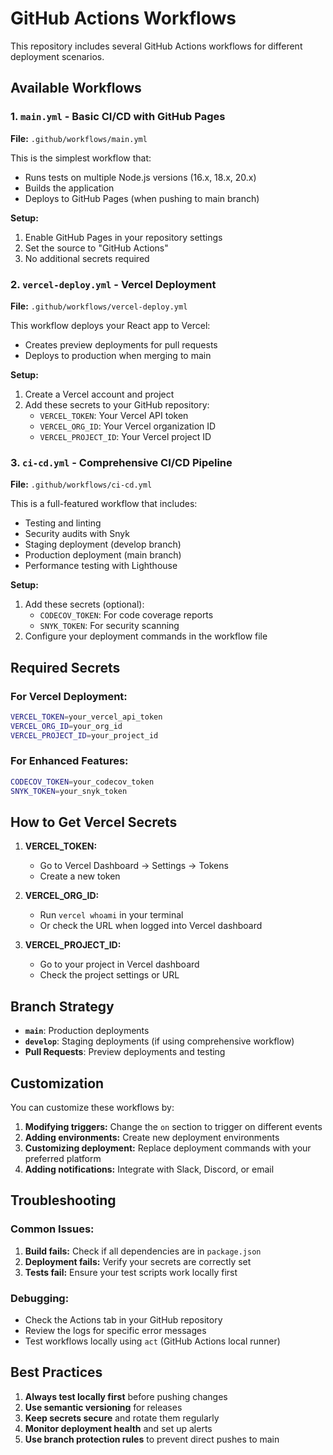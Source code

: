 # GitHub Actions Workflows

This repository includes several GitHub Actions workflows for different deployment scenarios.

## Available Workflows

### 1. `main.yml` - Basic CI/CD with GitHub Pages
**File:** `.github/workflows/main.yml`

This is the simplest workflow that:
- Runs tests on multiple Node.js versions (16.x, 18.x, 20.x)
- Builds the application
- Deploys to GitHub Pages (when pushing to main branch)

**Setup:**
1. Enable GitHub Pages in your repository settings
2. Set the source to "GitHub Actions"
3. No additional secrets required

### 2. `vercel-deploy.yml` - Vercel Deployment
**File:** `.github/workflows/vercel-deploy.yml`

This workflow deploys your React app to Vercel:
- Creates preview deployments for pull requests
- Deploys to production when merging to main

**Setup:**
1. Create a Vercel account and project
2. Add these secrets to your GitHub repository:
   - `VERCEL_TOKEN`: Your Vercel API token
   - `VERCEL_ORG_ID`: Your Vercel organization ID
   - `VERCEL_PROJECT_ID`: Your Vercel project ID

### 3. `ci-cd.yml` - Comprehensive CI/CD Pipeline
**File:** `.github/workflows/ci-cd.yml`

This is a full-featured workflow that includes:
- Testing and linting
- Security audits with Snyk
- Staging deployment (develop branch)
- Production deployment (main branch)
- Performance testing with Lighthouse

**Setup:**
1. Add these secrets (optional):
   - `CODECOV_TOKEN`: For code coverage reports
   - `SNYK_TOKEN`: For security scanning
2. Configure your deployment commands in the workflow file

## Required Secrets

### For Vercel Deployment:
```bash
VERCEL_TOKEN=your_vercel_api_token
VERCEL_ORG_ID=your_org_id
VERCEL_PROJECT_ID=your_project_id
```

### For Enhanced Features:
```bash
CODECOV_TOKEN=your_codecov_token
SNYK_TOKEN=your_snyk_token
```

## How to Get Vercel Secrets

1. **VERCEL_TOKEN:**
   - Go to Vercel Dashboard → Settings → Tokens
   - Create a new token

2. **VERCEL_ORG_ID:**
   - Run `vercel whoami` in your terminal
   - Or check the URL when logged into Vercel dashboard

3. **VERCEL_PROJECT_ID:**
   - Go to your project in Vercel dashboard
   - Check the project settings or URL

## Branch Strategy

- **`main`**: Production deployments
- **`develop`**: Staging deployments (if using comprehensive workflow)
- **Pull Requests**: Preview deployments and testing

## Customization

You can customize these workflows by:

1. **Modifying triggers:** Change the `on` section to trigger on different events
2. **Adding environments:** Create new deployment environments
3. **Customizing deployment:** Replace deployment commands with your preferred platform
4. **Adding notifications:** Integrate with Slack, Discord, or email

## Troubleshooting

### Common Issues:

1. **Build fails:** Check if all dependencies are in `package.json`
2. **Deployment fails:** Verify your secrets are correctly set
3. **Tests fail:** Ensure your test scripts work locally first

### Debugging:

- Check the Actions tab in your GitHub repository
- Review the logs for specific error messages
- Test workflows locally using `act` (GitHub Actions local runner)

## Best Practices

1. **Always test locally first** before pushing changes
2. **Use semantic versioning** for releases
3. **Keep secrets secure** and rotate them regularly
4. **Monitor deployment health** and set up alerts
5. **Use branch protection rules** to prevent direct pushes to main 